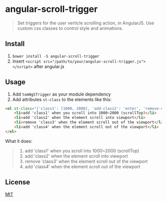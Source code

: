 # angular-scroll-trigger

> Set triggers for the user verticle scrolling action, in AngularJS.
> Use custom css classes to control style and animations.

## Install
1. `bower install -S angular-scroll-trigger`
2. Insert `<script src="/path/to/your/angular-scroll-trigger.js"></script>` after angular.js

## Usage
1. Add `tomNgSTrigger` as your module dependency
2. Add attributes `st-class` to the elements like this:
```html
<ol st-class="{'class1': [1000, 2000], 'add-class2': 'enter', 'remove-class3': 'leave', 'add-class4': 'leave'}">
    <li>add 'class1' when you scroll into 1000~2000 (scrollTop)</li>
    <li>add 'class2' when the element scroll into viewport</li>
    <li>remove 'class3' when the element scroll out of the viewport</li>
    <li>add 'class4' when the element scroll out of the viewport</li>
</ol>
```
What it does:
> 1. add 'class1' when you scroll into 1000~2000 (scrollTop)
> 2. add 'class2' when the element scroll into viewport
> 3. remove 'class3' when the element scroll out of the viewport
> 4. add 'class4' when the element scroll out of the viewport


## License
[MIT](http://mit-license.org/)
